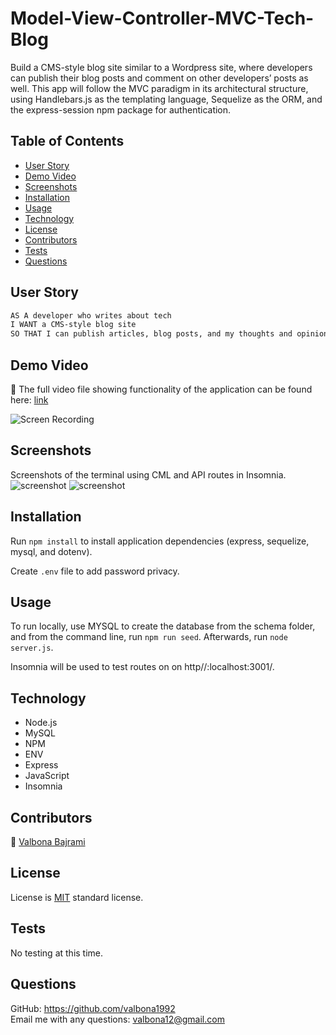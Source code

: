 # Model-View-Controller-MVC-Tech-Blog

Build a CMS-style blog site similar to a Wordpress site, where developers can publish their blog posts and comment on other developers’ posts as well. This app will follow the MVC paradigm in its architectural structure, using Handlebars.js as the templating language, Sequelize as the ORM, and the express-session npm package for authentication.

## Table of Contents 
* [User Story](#userstory)
* [Demo Video](#demovideo)
* [Screenshots](#screenshots)
* [Installation](#installation)
* [Usage](#usage)
* [Technology](#technology)
* [License](#license)
* [Contributors](#contributors)
* [Tests](#tests)
* [Questions](#questions)

## User Story

```md
AS A developer who writes about tech
I WANT a CMS-style blog site
SO THAT I can publish articles, blog posts, and my thoughts and opinions
```
## Demo Video 

🎥 The full video file showing functionality of the application can be found here: [link](https://drive.google.com/file/d/1PdG-3U2d4bdiS9VBLwiSKAyRHI6mQhSM/view?usp=sharing) <br/>

![Screen Recording](Assets/demo.gif)

## Screenshots 
Screenshots of the terminal using CML and API routes in Insomnia. 
<img src="Assets/Screenshot2.png" alt="screenshot" />
<img src="Assets/Screenshot1.png" alt="screenshot" />

## Installation
Run `npm install` to install application dependencies (express, sequelize, mysql, and dotenv).

Create `.env` file to add password privacy. 
## Usage
To run locally, use MYSQL to create the database from the schema folder, and from the command line, run `npm run seed`. Afterwards, run `node server.js`. 

Insomnia will be used to test routes on on http//:localhost:3001/.

## Technology
- Node.js
- MySQL
- NPM 
- ENV
- Express
- JavaScript 
- Insomnia 


## Contributors
:woman_with_headscarf: [Valbona Bajrami](https://github.com/valbona1992)
  
## License
License is [MIT](https://opensource.org/licenses/MIT) standard license.

## Tests
No testing at this time.

## Questions
GitHub: https://github.com/valbona1992  <br/>
Email me with any questions: valbona12@gmail.com 